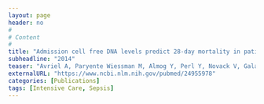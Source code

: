 ```yaml
---
layout: page
header: no
#
# Content
#
title: "Admission cell free DNA levels predict 28-day mortality in patients with severe sepsis in intensive care."
subheadline: "2014"
teaser: "Avriel A, Paryente Wiessman M, Almog Y, Perl Y, Novack V, Galante O, Klein M, Pencina MJ, Douvdevani A."
externalURL: "https://www.ncbi.nlm.nih.gov/pubmed/24955978"
categories: [Publications]
tags: [Intensive Care, Sepsis]
---
```

